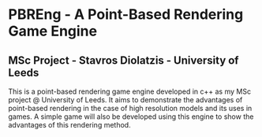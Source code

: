 # PBREng - A Point-Based Rendering Game Engine
## MSc Project - Stavros Diolatzis - University of Leeds

This is a point-based rendering game engine developed in c++ as my MSc project @ University of Leeds. It aims to demonstrate the advantages of point-based rendering in the case of high resolution models and its uses in games. A simple game will also be developed using this engine to show the advantages of this rendering method. 
